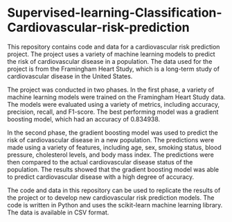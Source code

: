 # Supervised-learning-Classification-Cardiovascular-risk-prediction
This repository contains code and data for a cardiovascular risk prediction project. The project uses a variety of machine learning models to predict the risk of cardiovascular disease in a population. The data used for the project is from the Framingham Heart Study, which is a long-term study of cardiovascular disease in the United States.

The project was conducted in two phases. In the first phase, a variety of machine learning models were trained on the Framingham Heart Study data. The models were evaluated using a variety of metrics, including accuracy, precision, recall, and F1-score. The best performing model was a gradient boosting model, which had an accuracy of 0.834938.

In the second phase, the gradient boosting model was used to predict the risk of cardiovascular disease in a new population. The predictions were made using a variety of features, including age, sex, smoking status, blood pressure, cholesterol levels, and body mass index. The predictions were then compared to the actual cardiovascular disease status of the population. The results showed that the gradient boosting model was able to predict cardiovascular disease with a high degree of accuracy.

The code and data in this repository can be used to replicate the results of the project or to develop new cardiovascular risk prediction models. The code is written in Python and uses the scikit-learn machine learning library. The data is available in CSV format.
